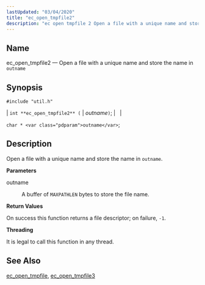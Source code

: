 ```yaml
---
lastUpdated: "03/04/2020"
title: "ec_open_tmpfile2"
description: "ec open tmpfile 2 Open a file with a unique name and store the name in outname int ec open tmpfile 2 outname char outname Open a file with a unique name and store the name in outname outname A buffer of MAXPATHLEN bytes to store the file name On..."
---
```


<a name="apis.ec_open_tmpfile2"></a> 
## Name

ec_open_tmpfile2 — Open a file with a unique name and store the name in `outname`

## Synopsis

`#include "util.h"`

| `int **ec_open_tmpfile2** (` | <var class="pdparam">outname</var>`)`; |   |

`char * <var class="pdparam">outname</var>`;<a name="idp52494512"></a> 
## Description

Open a file with a unique name and store the name in `outname`.

**<a name="idp52496192"></a> Parameters**

<dl class="variablelist">

<dt>outname</dt>

<dd>

A buffer of `MAXPATHLEN` bytes to store the file name.

</dd>

</dl>

**<a name="idp52499392"></a> Return Values**

On success this function returns a file descriptor; on failure, `-1`.

**<a name="idp52500800"></a> Threading**

It is legal to call this function in any thread.

<a name="idp52501904"></a> 
## See Also

[ec_open_tmpfile](/momentum/3/3-api/apis-ec-open-tmpfile), [ec_open_tmpfile3](/momentum/3/3-api/apis-ec-open-tmpfile-3)
